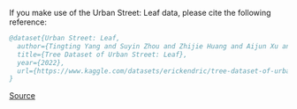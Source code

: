 If you make use of the Urban Street: Leaf data, please cite the following reference:

``` bibtex 
@dataset{Urban Street: Leaf,
  author={Tingting Yang and Suyin Zhou and Zhijie Huang and Aijun Xu and Junhua Ye and Jianxin Yin},
  title={Tree Dataset of Urban Street: Leaf},
  year={2022},
  url={https://www.kaggle.com/datasets/erickendric/tree-dataset-of-urban-street-segmentation-leaf}
}
```

[Source](https://www.kaggle.com/datasets/erickendric/tree-dataset-of-urban-street-segmentation-leaf)